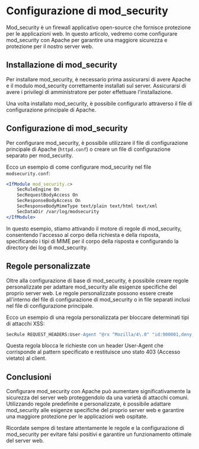# Configurazione di mod_security

Mod_security è un firewall applicativo open-source che fornisce protezione per le applicazioni web. In questo articolo, vedremo come configurare mod_security con Apache per garantire una maggiore sicurezza e protezione per il nostro server web.

## Installazione di mod_security

Per installare mod_security, è necessario prima assicurarsi di avere Apache e il modulo mod_security correttamente installati sul server. Assicurarsi di avere i privilegi di amministratore per poter effettuare l'installazione.

Una volta installato mod_security, è possibile configurarlo attraverso il file di configurazione principale di Apache.

## Configurazione di mod_security

Per configurare mod_security, è possibile utilizzare il file di configurazione principale di Apache (`httpd.conf`) o creare un file di configurazione separato per mod_security.

Ecco un esempio di come configurare mod_security nel file `modsecurity.conf`:

```apache
<IfModule mod_security.c>
    SecRuleEngine On
    SecRequestBodyAccess On
    SecResponseBodyAccess On
    SecResponseBodyMimeType text/plain text/html text/xml
    SecDataDir /var/log/modsecurity
</IfModule>
```

In questo esempio, stiamo attivando il motore di regole di mod_security, consentendo l'accesso al corpo della richiesta e della risposta, specificando i tipi di MIME per il corpo della risposta e configurando la directory dei log di mod_security.

## Regole personalizzate

Oltre alla configurazione di base di mod_security, è possibile creare regole personalizzate per adattare mod_security alle esigenze specifiche del proprio server web. Le regole personalizzate possono essere create all'interno del file di configurazione di mod_security o in file separati inclusi nel file di configurazione principale.

Ecco un esempio di una regola personalizzata per bloccare determinati tipi di attacchi XSS:

```apache
SecRule REQUEST_HEADERS:User-Agent "@rx ^Mozilla/4\.0" "id:900001,deny,status:403,msg:'Accesso vietato'"
```

Questa regola blocca le richieste con un header User-Agent che corrisponde al pattern specificato e restituisce uno stato 403 (Accesso vietato) al client.

## Conclusioni

Configurare mod_security con Apache può aumentare significativamente la sicurezza del server web proteggendolo da una varietà di attacchi comuni. Utilizzando regole predefinite e personalizzate, è possibile adattare mod_security alle esigenze specifiche del proprio server web e garantire una maggiore protezione per le applicazioni web ospitate.

Ricordate sempre di testare attentamente le regole e la configurazione di mod_security per evitare falsi positivi e garantire un funzionamento ottimale del server web.